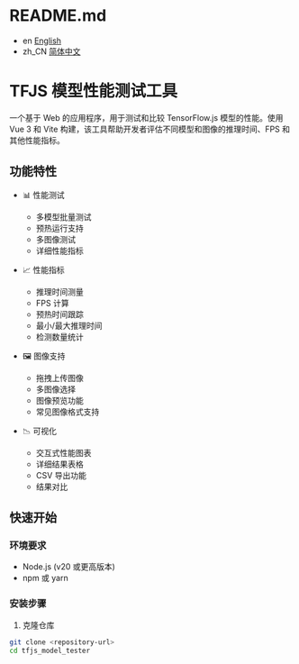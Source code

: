 # README.md

- en [English](README.md)
- zh_CN [简体中文](readme/README.zh_CN.md)

# TFJS 模型性能测试工具

一个基于 Web 的应用程序，用于测试和比较 TensorFlow.js 模型的性能。使用 Vue 3 和 Vite 构建，该工具帮助开发者评估不同模型和图像的推理时间、FPS 和其他性能指标。

## 功能特性

- 📊 性能测试
  - 多模型批量测试
  - 预热运行支持
  - 多图像测试
  - 详细性能指标

- 📈 性能指标
  - 推理时间测量
  - FPS 计算
  - 预热时间跟踪
  - 最小/最大推理时间
  - 检测数量统计

- 🖼️ 图像支持
  - 拖拽上传图像
  - 多图像选择
  - 图像预览功能
  - 常见图像格式支持

- 📉 可视化
  - 交互式性能图表
  - 详细结果表格
  - CSV 导出功能
  - 结果对比

## 快速开始

### 环境要求

- Node.js (v20 或更高版本)
- npm 或 yarn

### 安装步骤

1. 克隆仓库
```bash
git clone <repository-url>
cd tfjs_model_tester